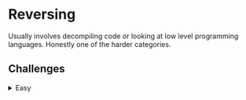 # Reversing
Usually involves decompiling code or looking at low level programming languages. Honestly one of the harder categories.

## Challenges
<details>
<summary>Easy</summary>

|Problem|Points|
|-|-|
|[Baby RE](Baby%20RE)|10|
</details>